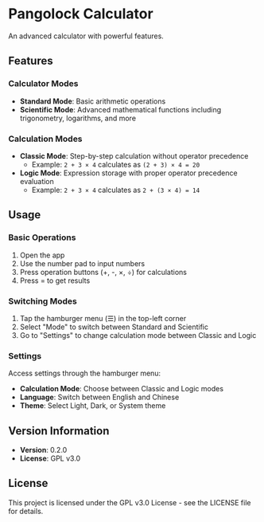 # Pangolock Calculator

An advanced calculator with powerful features.

## Features

### Calculator Modes
- **Standard Mode**: Basic arithmetic operations
- **Scientific Mode**: Advanced mathematical functions including trigonometry, logarithms, and more

### Calculation Modes
- **Classic Mode**: Step-by-step calculation without operator precedence
  - Example: `2 + 3 × 4` calculates as `(2 + 3) × 4 = 20`
- **Logic Mode**: Expression storage with proper operator precedence evaluation
  - Example: `2 + 3 × 4` calculates as `2 + (3 × 4) = 14`

## Usage

### Basic Operations
1. Open the app
2. Use the number pad to input numbers
3. Press operation buttons (+, -, ×, ÷) for calculations
4. Press = to get results

### Switching Modes
1. Tap the hamburger menu (☰) in the top-left corner
2. Select "Mode" to switch between Standard and Scientific
3. Go to "Settings" to change calculation mode between Classic and Logic

### Settings
Access settings through the hamburger menu:
- **Calculation Mode**: Choose between Classic and Logic modes
- **Language**: Switch between English and Chinese
- **Theme**: Select Light, Dark, or System theme

## Version Information
- **Version**: 0.2.0
- **License**: GPL v3.0

## License
This project is licensed under the GPL v3.0 License - see the LICENSE file for details.